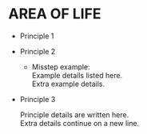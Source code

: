 # AREA OF LIFE

- Principle 1

- Principle 2

  - Misstep example: <br>
    Example details listed here.<br>
    Extra example details.<br>

- Principle 3

  Principle details are written here.<br>
  Extra details continue on a new line.<br>
